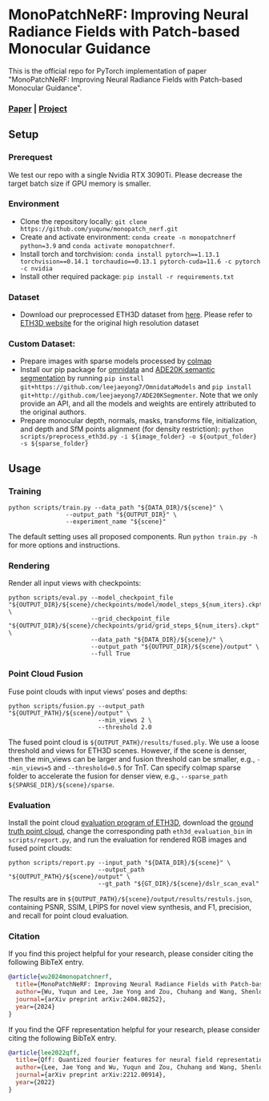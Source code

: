 # MonoPatchNeRF: Improving Neural Radiance Fields with Patch-based Monocular Guidance

This is the official repo for PyTorch implementation of paper "MonoPatchNeRF: Improving Neural Radiance Fields with Patch-based Monocular Guidance".

### [Paper](https://arxiv.org/abs/2404.08252) | [Project](https://yuqunw.github.io/MonoPatchNeRF/)

## Setup
### Prerequest
We test our repo with a single Nvidia RTX 3090Ti. Please decrease the target batch size if GPU memory is smaller.
### Environment
- Clone the repository locally: `git clone https://github.com/yuqunw/monopatch_nerf.git`
- Create and activate environment: `conda create -n monopatchnerf python=3.9` and `conda activate monopatchnerf`.
- Install torch and torchvision: `conda install pytorch==1.13.1 torchvision==0.14.1 torchaudio==0.13.1 pytorch-cuda=11.6 -c pytorch -c nvidia`
- Install other required package: `pip install -r requirements.txt`

### Dataset
- Download our preprocessed ETH3D dataset from [here](https://drive.google.com/drive/folders/1eejC2a1Mf47AK2SCAZEYpastNkJZodqa?usp=share_link). Please refer to [ETH3D website](https://www.eth3d.net) for the original high resolution dataset

### Custom Dataset:
- Prepare images with sparse models processed by [colmap](https://colmap.github.io)
- Install our pip package for [omnidata](https://github.com/EPFL-VILAB/omnidata) and [ADE20K semantic segmentation](https://github.com/CSAILVision/semantic-segmentation-pytorch) by running `pip install git+https://github.com/leejaeyong7/OmnidataModels` and `pip install git+http://github.com/leejaeyong7/ADE20KSegmenter`. Note that we only provide an API, and all the models and weights are entirely attributed to the original authors.
- Prepare monocular depth, normals, masks, transforms file, initialization, and depth and SfM points alignment (for density restriction): `python scripts/preprocess_eth3d.py -i ${image_folder} -o ${output_folder} -s ${sparse_folder}`



## Usage
### Training
```
python scripts/train.py --data_path "${DATA_DIR}/${scene}" \
                --output_path "${OUTPUT_DIR}" \
                --experiment_name "${scene}"
```
The default setting uses all proposed components. Run `python train.py -h` for more options and instructions.

### Rendering
Render all input views with checkpoints:
```
python scripts/eval.py --model_checkpoint_file "${OUTPUT_DIR}/${scene}/checkpoints/model/model_steps_${num_iters}.ckpt" \
                       --grid_checkpoint_file "${OUTPUT_DIR}/${scene}/checkpoints/grid/grid_steps_${num_iters}.ckpt" \
                       --data_path "${DATA_DIR}/${scene}/" \
                       --output_path "${OUTPUT_DIR}/${scene}/output" \
                       --full True
```
### Point Cloud Fusion
Fuse point clouds with input views' poses and depths:
```
python scripts/fusion.py --output_path "${OUTPUT_PATH}/${scene}/output" \
                         --min_views 2 \
                         --threshold 2.0
```
The fused point cloud is `${OUTPUT_PATH}/results/fused.ply`. We use a loose threshold and views for ETH3D scenes. However, if the scene is denser, then the min_views can be larger and fusion threshold can be smaller, e.g., `--min_views=5` and `--threshold=0.5` for TnT. Can specify colmap sparse folder to accelerate the fusion for denser view, e.g., `--sparse_path ${SPARSE_DIR}/${scene}/sparse`.
### Evaluation
Install the point cloud [evaluation program of ETH3D](https://github.com/ETH3D/multi-view-evaluation), download the [ground truth point cloud](https://www.eth3d.net/data/multi_view_training_dslr_scan_eval.7z), change the corresponding path `eth3d_evaluation_bin` in `scripts/report.py`, and run the evaluation for rendered RGB images and fused point clouds:
```
python scripts/report.py --input_path "${DATA_DIR}/${scene}" \
                         --output_path "${OUTPUT_PATH}/${scene}/output" \
                         --gt_path "${GT_DIR}/${scene}/dslr_scan_eval" 
```
The results are in `${OUTPUT_PATH}/${scene}/output/results/restuls.json`, containing PSNR, SSIM, LPIPS for novel view synthesis, and F1, precision, and recall for point cloud evaluation.

### Citation
If you find this project helpful for your research, please consider citing the following BibTeX entry.
```BibTex
@article{wu2024monopatchnerf,
  title={MonoPatchNeRF: Improving Neural Radiance Fields with Patch-based Monocular Guidance},
  author={Wu, Yuqun and Lee, Jae Yong and Zou, Chuhang and Wang, Shenlong and Hoiem, Derek},
  journal={arXiv preprint arXiv:2404.08252},
  year={2024}
}
```
If you find the QFF representation helpful for your research, please consider citing the following BibTeX entry.
```BibTex
@article{lee2022qff,
  title={Qff: Quantized fourier features for neural field representations},
  author={Lee, Jae Yong and Wu, Yuqun and Zou, Chuhang and Wang, Shenlong and Hoiem, Derek},
  journal={arXiv preprint arXiv:2212.00914},
  year={2022}
}
```